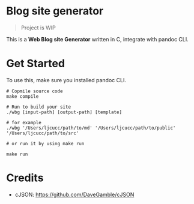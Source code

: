 # Blog site generator

> Project is WIP

This is a **Web Blog site Generator** written in C, integrate with pandoc CLI. 

# Get Started

To use this, make sure you installed pandoc CLI.

```
# Copmile source code
make compile

# Run to build your site
./wbg [input-path] [output-path] [template]

# for example
./wbg '/Users/ljcucc/path/to/md' '/Users/ljcucc/path/to/public' '/Users/ljcucc/path/to/src'

# or run it by using make run

make run
```

# Credits

* cJSON: https://github.com/DaveGamble/cJSON
